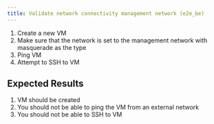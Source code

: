 ```yaml
---
title: Validate network connectivity management network (e2e_be)
---
```

1. Create a new VM
1. Make sure that the network is set to the management network with masquerade as the type
1. Ping VM
1. Attempt to SSH to VM

## Expected Results
1. VM should be created
1. You should not be able to ping the VM from an external network
1. You should not be able to SSH to VM
